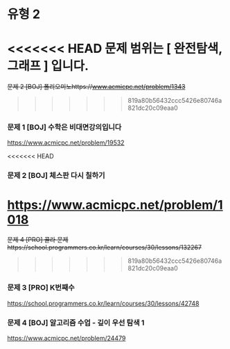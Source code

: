 # 유형 2


<<<<<<< HEAD
문제 범위는 [ 완전탐색,  그래프 ] 입니다.
=======
~~문제 2 [BOJ] 폴리오미노https://www.acmicpc.net/problem/1343~~ 
>>>>>>> 819a80b56432ccc5426e80746a821dc20c09eaa0


### 문제 1 [BOJ] 수학은 비대면강의입니다
https://www.acmicpc.net/problem/19532 


<<<<<<< HEAD
### 문제 2 [BOJ] 체스판 다시 칠하기
https://www.acmicpc.net/problem/1018 
=======
~~문제 4 [PRO] 콜라 문제https://school.programmers.co.kr/learn/courses/30/lessons/132267~~
>>>>>>> 819a80b56432ccc5426e80746a821dc20c09eaa0


### 문제 3 [PRO] K번째수
https://school.programmers.co.kr/learn/courses/30/lessons/42748 


### 문제 4 [BOJ] 알고리즘 수업 - 깊이 우선 탐색 1
https://www.acmicpc.net/problem/24479 